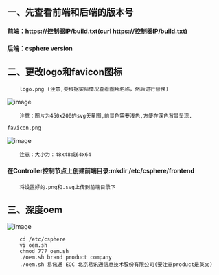## 一、先查看前端和后端的版本号
#### 前端：https://控制器IP/build.txt(curl  https://控制器IP/build.txt)
#### 后端：csphere  version
## 二、更改logo和favicon图标
```
	logo.png (注意,要根据实际情况查看图片名称，然后进行替换)
```
![image](https://github.com/lyz-970124/work/blob/master/%E5%9B%BE%E7%89%87/logo.png)
```
	注意：图片为450x200的svg矢量图,前景色需要浅色,方便在深色背景呈现.
```
	favicon.png
![image](https://github.com/lyz-970124/work/blob/master/%E5%9B%BE%E7%89%87/favicon.png)
```
	注意：大小为：48x48或64x64
```
#### 在Controller控制节点上创建前端目录:mkdir /etc/csphere/frontend
```
	将设置好的.png和.svg上传到前端目录下
```
## 三、深度oem
![image](https://github.com/lyz-970124/work/blob/master/%E5%9B%BE%E7%89%87/%E6%B7%B1%E5%BA%A6OEM.png)
```
	cd /etc/csphere
	vi oem.sh
	chmod 777 oem.sh
	./oem.sh brand product company
	./oem.sh 易讯通 ECC 北京易讯通信息技术股份有限公司(要注意product是英文)
````
